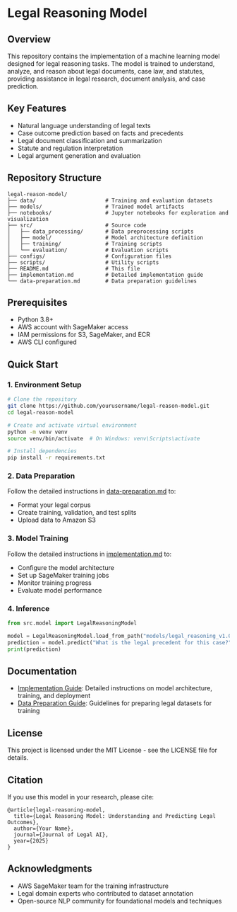 # Legal Reasoning Model

## Overview
This repository contains the implementation of a machine learning model designed for legal reasoning tasks. The model is trained to understand, analyze, and reason about legal documents, case law, and statutes, providing assistance in legal research, document analysis, and case prediction.

## Key Features
- Natural language understanding of legal texts
- Case outcome prediction based on facts and precedents
- Legal document classification and summarization
- Statute and regulation interpretation
- Legal argument generation and evaluation

## Repository Structure
```
legal-reason-model/
├── data/                      # Training and evaluation datasets
├── models/                    # Trained model artifacts
├── notebooks/                 # Jupyter notebooks for exploration and visualization
├── src/                       # Source code
│   ├── data_processing/       # Data preprocessing scripts
│   ├── model/                 # Model architecture definition
│   ├── training/              # Training scripts
│   └── evaluation/            # Evaluation scripts
├── configs/                   # Configuration files
├── scripts/                   # Utility scripts
├── README.md                  # This file
├── implementation.md          # Detailed implementation guide
└── data-preparation.md        # Data preparation guidelines
```

## Prerequisites
- Python 3.8+
- AWS account with SageMaker access
- IAM permissions for S3, SageMaker, and ECR
- AWS CLI configured

## Quick Start

### 1. Environment Setup
```bash
# Clone the repository
git clone https://github.com/yourusername/legal-reason-model.git
cd legal-reason-model

# Create and activate virtual environment
python -m venv venv
source venv/bin/activate  # On Windows: venv\Scripts\activate

# Install dependencies
pip install -r requirements.txt
```

### 2. Data Preparation
Follow the detailed instructions in [data-preparation.md](data-preparation.md) to:
- Format your legal corpus
- Create training, validation, and test splits
- Upload data to Amazon S3

### 3. Model Training
Follow the detailed instructions in [implementation.md](implementation.md) to:
- Configure the model architecture
- Set up SageMaker training jobs
- Monitor training progress
- Evaluate model performance

### 4. Inference
```python
from src.model import LegalReasoningModel

model = LegalReasoningModel.load_from_path("models/legal_reasoning_v1.0")
prediction = model.predict("What is the legal precedent for this case?")
print(prediction)
```

## Documentation
- [Implementation Guide](implementation.md): Detailed instructions on model architecture, training, and deployment
- [Data Preparation Guide](data-preparation.md): Guidelines for preparing legal datasets for training

## License
This project is licensed under the MIT License - see the LICENSE file for details.

## Citation
If you use this model in your research, please cite:
```
@article{legal-reasoning-model,
  title={Legal Reasoning Model: Understanding and Predicting Legal Outcomes},
  author={Your Name},
  journal={Journal of Legal AI},
  year={2025}
}
```

## Acknowledgments
- AWS SageMaker team for the training infrastructure
- Legal domain experts who contributed to dataset annotation
- Open-source NLP community for foundational models and techniques
